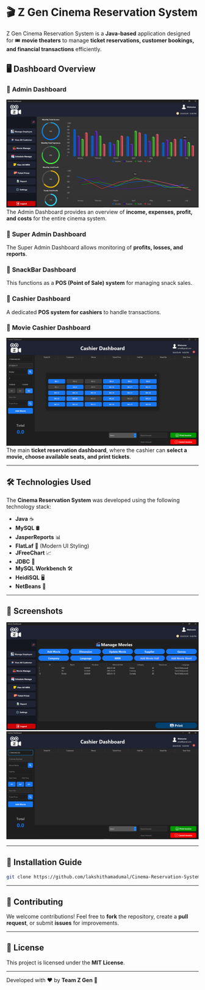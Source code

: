 # 🎬 Z Gen Cinema Reservation System

Z Gen Cinema Reservation System is a **Java-based** application designed for 🎟️ **movie theaters** to manage **ticket reservations, customer bookings, and financial transactions** efficiently.

## 🖥️ Dashboard Overview

### 🔹 **Admin Dashboard**
![Admin Dashboard](./src/resource/SS%20(4).png)  
The Admin Dashboard provides an overview of **income, expenses, profit, and costs** for the entire cinema system.

### 🔹 **Super Admin Dashboard**
The Super Admin Dashboard allows monitoring of **profits, losses, and reports**.

### 🔹 **SnackBar Dashboard**
This functions as a **POS (Point of Sale) system** for managing snack sales.

### 🔹 **Cashier Dashboard**
A dedicated **POS system for cashiers** to handle transactions.

### 🔹 **Movie Cashier Dashboard**
![Movie Cashier Dashboard](./src/resource/SS%20(3).png)  
The main **ticket reservation dashboard**, where the cashier can **select a movie, choose available seats, and print tickets**.

---

## 🛠️ **Technologies Used**
The **Cinema Reservation System** was developed using the following technology stack:

- **Java** ☕
- **MySQL** 🛢️
- **JasperReports** 📊
- **FlatLaf** 🎨 (Modern UI Styling)
- **JFreeChart** 📈
- **JDBC** 🔗
- **MySQL Workbench** 🛠️
- **HeidiSQL** 🖥️
- **NetBeans** 📝

---

## 📸 **Screenshots**
![Movie Cashier Dashboard](./src/resource/SS%20(1).png)
![Movie Cashier Dashboard](./src/resource/SS%20(2).png)

---

## 📜 **Installation Guide**

   ```sh
   git clone https://github.com/lakshithamadumal/Cinema-Reservation-System.git
```

---

## 🤝 Contributing
We welcome contributions! Feel free to **fork** the repository, create a **pull request**, or submit **issues** for improvements.

---

## 🐜 License
This project is licensed under the **MIT License**.

---
Developed with ❤️ by **Team Z Gen** 🚀
